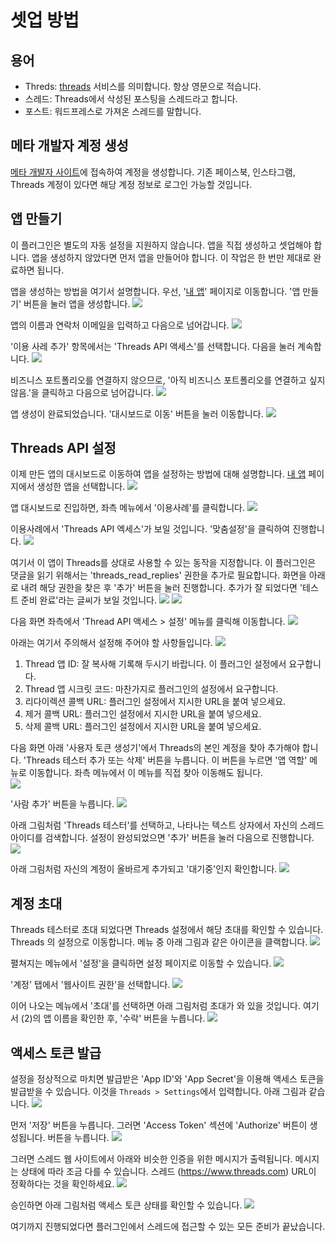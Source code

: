 # 셋업 방법

## 용어

- Threds: [threads](https://www.threads.com) 서비스를 의미합니다. 항상 영문으로 적습니다.
- 스레드: Threads에서 삭성된 포스팅을 스레드라고 합니다.
- 포스트: 워드프레스로 가져온 스레드를 말합니다.

## 메타 개발자 계정 생성

[메타 개발자 사이트](https://developers.facebook.com/)에 접속하여 계정을 생성합니다.
기존 페이스북, 인스타그램, Threads 계정이 있다면 해당 계정 정보로 로그인 가능할 것입니다.

## 앱 만들기

이 플러그인은 별도의 자동 설정을 지원하지 않습니다. 앱을 직접 생성하고 셋업해야 합니다.
앱을 생성하지 않았다면 먼저 앱을 만들어야 합니다. 이 작업은 한 번만 제대로 완료하면 됩니다.

앱을 생성하는 방법을 여기서 설명합니다.
우선, '[내 앱](https://developers.facebook.com/apps/)' 페이지로 이동합니다.
'앱 만들기' 버튼을 눌러 앱을 생성합니다.
![](./img/setup-01.png)

앱의 이름과 연락처 이메일을 입력하고 다음으로 넘어갑니다.
![](./img/setup-02.png)

'이용 사레 추가' 항목에서는 'Threads API 액세스'를 선택합니다.
다음을 눌러 계속합니다.
![](./img/setup-03.png)

비즈니스 포트폴리오를 연결하지 않으므로, '아직 비즈니스 포트폴리오를 연결하고 싶지 않음.'을 클릭하고 다음으로 넘어갑니다.
![](./img/setup-04.png)

앱 생성이 완료되었습니다. '대시보드로 이동' 버튼을 눌러 이동합니다.
![](./img/setup-05.png)

## Threads API 설정

이제 만든 앱의 대시보드로 이동하여 앱을 설정하는 방법에 대해 설명합니다.
[내 앱](https://developers.facebook.com/apps) 페이지에서 생성한 앱을 선택합니다.
![](./img/threads-api-01.png)

앱 대시보드로 진입하면, 좌측 메뉴에서 '이용사례'를 클릭합니다.
![](./img/threads-api-02.png)

이용사례에서 'Threads API 엑세스'가 보일 것입니다. '맞춤설정'을 클릭하여 진행합니다.
![](./img/threads-api-03.png)

여기서 이 앱이 Threads를 상대로 사용할 수 있는 동작을 지정합니다.
이 플러그인은 댓글을 읽기 위해서는 'threads_read_replies' 권한을 추가로 필요합니다.
화면을 아래로 내려 해당 권한을 찾은 후 '추가' 버튼을 눌러 진행합니다.
추가가 잘 되었다면 '테스트 준비 완료'라는 글씨가 보일 것입니다.
![](./img/threads-api-04.png)
![](./img/threads-api-05.png)

다음 화면 좌측에서 'Thread API 액세스 > 설정' 메뉴를 클릭해 이동합니다.
![](./img/threads-api-06.png)

아래는 여기서 주의해서 설정해 주어야 할 사항들입니다.
![](./img/threads-api-07.png)

1. Thread 앱 ID: 잘 복사해 기록해 두시기 바랍니다. 이 플러그인 설정에서 요구합니다.
2. Thread 앱 시크릿 코드: 마찬가지로 플러그인의 설정에서 요구합니다.
3. 리다이렉션 콜백 URL: 플러그인 설정에서 지시한 URL을 붙여 넣으세요.
4. 제거 콜백 URL: 플러그인 설정에서 지시한 URL을 붙여 넣으세요.
5. 삭제 콜백 URL: 플러그인 설정에서 지시한 URL을 붙여 넣으세요.

다음 화면 아래 '사용자 토큰 생성기'에서 Threads의 본인 계정을 찾아 추가해야 합니다.
'Threads 테스터 추가 또는 삭제' 버튼을 누릅니다.
이 버튼을 누르면 '앱 역할' 메뉴로 이동합니다.
좌측 메뉴에서 이 메뉴를 직접 찾아 이동해도 됩니다.  
![](./img/threads-api-08.png)

'사람 추가' 버튼을 누릅니다.
![](./img/threads-api-09.png)

아래 그림처럼 'Threads 테스터'를 선택하고, 나타나는 텍스트 상자에서 자신의 스레드 아이디를 검색합니다.
설정이 완성되었으면 '추가' 버튼을 눌러 다음으로 진행합니다.
![](./img/threads-api-10.png)

아래 그림처럼 자신의 계정이 올바르게 추가되고 '대기중'인지 확인합니다.
![](./img/threads-api-11.png)

## 계정 초대

Threads 테스터로 초대 되었다면 Threads 설정에서 해당 초대를 확인할 수 있습니다.
Threads 의 설정으로 이동합니다. 메뉴 중 아래 그림과 같은 아이콘을 클랙합니다.
![](./img/invitation-01.png)

펼쳐지는 메뉴에서 '설정'을 클릭하면 설정 페이지로 이동할 수 있습니다.
![](./img/invitation-02.png)

'계정' 탭에서 '웹사이트 권한'을 선택합니다.
![](./img/invitation-03.png)

이어 나오는 메뉴에서 '초대'를 선택하면 아래 그림처럼 초대가 와 있을 것입니다.
여기서 (2)의 앱 이름을 확인한 후, '수락' 버튼을 누릅니다.
![](./img/invitation-04.png)

## 액세스 토큰 발급

설정을 정상적으로 마치면 발급받은 'App ID'와 'App Secret'을 이용해 액세스 토큰을 발급받을 수 있습니다.
이것을 `Threads > Settings`에서 입력합니다. 아래 그림과 같습니다.
![](./img/authorize-01.png)

먼저 '저장' 버튼을 누릅니다. 그러면 'Access Token' 섹션에 'Authorize' 버튼이 생성됩니다.
버튼을 누릅니다.
![](./img/authorize-02.png)

그러면 스레드 웹 사이트에서 아래와 비슷한 인증을 위한 메시지가 출력됩니다.
메시지는 상태에 따라 조금 다를 수 있습니다.
스레드 (https://www.threads.com) URL이 정확하다는 것을 확인하세요.
![](./img/authorize-03.png)

승인하면 아래 그림처럼 액세스 토큰 상태를 확인할 수 있습니다.
![](./img/authorize-04.png)

여기까지 진행되었다면 플러그인에서 스레드에 접근할 수 있는 모든 준비가 끝났습니다.